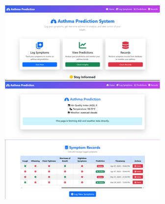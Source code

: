 ![Asthma Screenshot](https://raw.githubusercontent.com/Psyphon-hvk/Fred/main/img%201.PNG)
![Second Screenshot](https://raw.githubusercontent.com/Psyphon-hvk/Fred/main/img%202.PNG)
![Second Screenshot](https://raw.githubusercontent.com/Psyphon-hvk/Fred/main/img%203.PNG)


